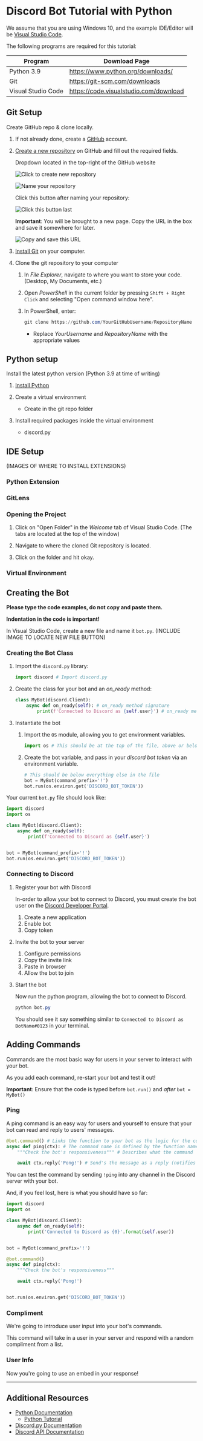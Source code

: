 # Discord Bot Tutorial with Python

We assume that you are using Windows 10, and the example IDE/Editor will be [Visual Studio Code](https://code.visualstudio.com/).

The following programs are required for this tutorial:

Program | Download Page
--------|--------------
Python 3.9 | <https://www.python.org/downloads/>
Git | <https://git-scm.com/downloads>
Visual Studio Code | <https://code.visualstudio.com/download>

## Git Setup

Create GitHub repo & clone locally.

1. If not already done, create a [GitHub](https://github.com/) account.

2. [Create a new repository](https://github.com/new) on GitHub and fill out the required fields.

    Dropdown located in the top-right of the GitHub website

    ![Click to create new repository](img/github_new_repo.png)

    ![Name your repository](img/github_repo_name.png)

    Click this button after naming your repository:

    ![Click this button last](img/github_repo_create.png)

    **Important**: You will be brought to a new page.
    Copy the URL in the box and save it somewhere for later.

    ![Copy and save this URL](img/github_repo_url.png)

3. [Install Git](https://git-scm.com/downloads) on your computer.

4. Clone the git repository to your computer
    1. In *File Explorer*, navigate to where you want to store your code. (Desktop, My Documents, etc.)
    2. Open *PowerShell* in the current folder by pressing `Shift + Right Click` and selecting "Open command window here".
    3. In PowerShell, enter:

        ``` PowerShell
        git clone https://github.com/YourGitHubUsername/RepositoryName
        ```

        * Replace *YourUsername* and *RepositoryName* with the appropriate values

## Python setup

Install the latest python version (Python 3.9 at time of writing)

1. [Install Python](https://www.python.org/downloads/)

2. Create a virtual environment
    * Create in the git repo folder

3. Install required packages inside the virtual environment
    * discord<area>.py

## IDE Setup

(IMAGES OF WHERE TO INSTALL EXTENSIONS)

### Python Extension

### GitLens

### Opening the Project

1. Click on "Open Folder" in the *Welcome* tab of Visual Studio Code. (The tabs are located at the top of the window)

2. Navigate to where the cloned Git repository is located.

3. Click on the folder and hit okay.

### Virtual Environment

## Creating the Bot

**Please type the code examples, do not copy and paste them.**

**Indentation in the code is important!**

In Visual Studio Code, create a new file and name it `bot.py`.
(INCLUDE IMAGE TO LOCATE NEW FILE BUTTON)

### Creating the Bot Class

1. Import the `discord.py` library:

    ``` Python
    import discord # Import discord.py
    ```

2. Create the class for your bot and an *on_ready* method:

    ``` Python
    class MyBot(discord.Client):
        async def on_ready(self): # on_ready method signature
            print(f'Connected to Discord as {self.user}') # on_ready method body
    ```

3. Instantiate the bot

    1. Import the `OS` module, allowing you to get environment variables.

        ``` Python
        import os # This should be at the top of the file, above or below the other import
        ```

    2. Create the bot variable, and pass in your *discord bot token* via an environment variable.

        ``` Python
        # This should be below everything else in the file
        bot = MyBot(command_prefix='!')
        bot.run(os.environ.get('DISCORD_BOT_TOKEN'))
        ```

Your current `bot.py` file should look like:

``` Python
import discord
import os

class MyBot(discord.Client):
    async def on_ready(self):
        print(f'Connected to Discord as {self.user}')


bot = MyBot(command_prefix='!')
bot.run(os.environ.get('DISCORD_BOT_TOKEN'))
```

### Connecting to Discord

1. Register your bot with Discord

    In-order to allow your bot to connect to Discord, you must create the bot user on the [Discord Developer Portal](https://discord.com/developers/).

    1. Create a new application
    2. Enable bot
    3. Copy token

2. Invite the bot to your server

    1. Configure permissions
    2. Copy the invite link
    3. Paste in browser
    4. Allow the bot to join

3. Start the bot

    Now run the python program, allowing the bot to connect to Discord.

    ``` Powershell
    python bot.py
    ```

    You should see it say something similar to `Connected to Discord as BotName#0123` in your terminal.

## Adding Commands

Commands are the most basic way for users in your server to interact with your bot.

As you add each command, re-start your bot and test it out!

**Important**: Ensure that the code is typed before `bot.run()` and *after* `bot = MyBot()`

### Ping

A ping command is an easy way for users and yourself to ensure that your bot can read and reply to users' messages.

``` Python
@bot.command() # Links the function to your bot as the logic for the command
async def ping(ctx): # The command name is defined by the function name
    """Check the bot's responsiveness""" # Describes what the command

    await ctx.reply('Pong!') # Send's the message as a reply (notifies them) to the user
```

You can test the command by sending `!ping` into any channel in the Discord server with your bot.

And, if you feel lost, here is what you should have so far:

``` Python
import discord
import os

class MyBot(discord.Client):
    async def on_ready(self):
        print('Connected to Discord as {0}'.format(self.user))


bot = MyBot(command_prefix='!')

@bot.command()
async def ping(ctx):
    """Check the bot's responsiveness"""

    await ctx.reply('Pong!')


bot.run(os.environ.get('DISCORD_BOT_TOKEN'))
```

### Compliment

We're going to introduce user input into your bot's commands.

This command will take in a user in your server and respond with a random compliment from a list.

### User Info

Now you're going to use an embed in your response!

------------------------------------

## Additional Resources

* [Python Documentation](https://www.python.org/doc/)
  * [Python Tutorial](https://docs.python.org/3/tutorial/index.html)
* [Discord.py Documentation](https://discordpy.readthedocs.io/en/stable/)
* [Discord API Documentation](https://discord.com/developers/docs/intro)
